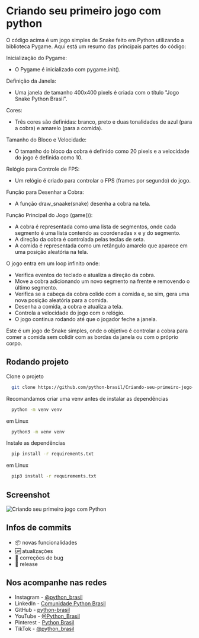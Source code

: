 # Criando seu primeiro jogo com python
O código acima é um jogo simples de Snake feito em Python utilizando a biblioteca Pygame. Aqui está um resumo das principais partes do código:

Inicialização do Pygame:
- O Pygame é inicializado com pygame.init().

Definição da Janela:
- Uma janela de tamanho 400x400 pixels é criada com o título "Jogo Snake Python Brasil".

Cores:
- Três cores são definidas: branco, preto e duas tonalidades de azul (para a cobra) e amarelo (para a comida).

Tamanho do Bloco e Velocidade:
- O tamanho do bloco da cobra é definido como 20 pixels e a velocidade do jogo é definida como 10.

Relógio para Controle de FPS:
- Um relógio é criado para controlar o FPS (frames por segundo) do jogo.

Função para Desenhar a Cobra:
- A função draw_snaake(snake) desenha a cobra na tela.

Função Principal do Jogo (game()):
- A cobra é representada como uma lista de segmentos, onde cada segmento é uma lista contendo as coordenadas x e y do segmento.
- A direção da cobra é controlada pelas teclas de seta.
- A comida é representada como um retângulo amarelo que aparece em uma posição aleatória na tela.

O jogo entra em um loop infinito onde:
- Verifica eventos do teclado e atualiza a direção da cobra.
- Move a cobra adicionando um novo segmento na frente e removendo o último segmento.
- Verifica se a cabeça da cobra colide com a comida e, se sim, gera uma nova posição aleatória para a comida.
- Desenha a comida, a cobra e atualiza a tela.
- Controla a velocidade do jogo com o relógio.
- O jogo continua rodando até que o jogador feche a janela.
  
Este é um jogo de Snake simples, onde o objetivo é controlar a cobra para comer a comida sem colidir com as bordas da janela ou com o próprio corpo.

## Rodando projeto

Clone o projeto

```bash
  git clone https://github.com/python-brasil/Criando-seu-primeiro-jogo-com-python.git
```
Recomandamos criar uma venv antes de instalar as dependências
```bash
  python -m venv venv
```
em Linux
```bash
  python3 -m venv venv
```
Instale as dependências

```bash
  pip install -r requirements.txt
```

em Linux

```bash
  pip3 install -r requirements.txt
```

## Screenshot

![Criando seu primeiro jogo com Python](https://github.com/python-brasil/Criando-seu-primeiro-jogo-com-python/assets/126124866/ea04dcac-c4ef-4ccd-aa04-3c8a1d546552)

## Infos de commits

- :package: novas funcionalidades
- :up: atualizações
- :ant: correções de bug
- :checkered_flag: release


## Nos acompanhe nas redes

- Instagram - [@python_brasil](https://www.instagram.com/python_brasil/)
- LinkedIn - [Comunidade Python Brasil](https://www.linkedin.com/company/comunidade-python-brasil)
- GitHub - [python-brasil](https://github.com/python-brasil)
- YouTube - [@Python_Brasil](https://www.youtube.com/@Python_Brasil)
- Pinterest - [Python Brasil](https://br.pinterest.com/pythonbrasil/)
- TikTok - [@python_brasil](https://www.tiktok.com/@python_brasil)

